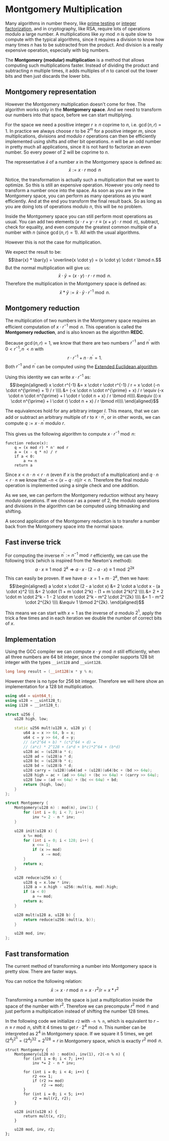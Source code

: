 <!--?title Montgomery Multiplication -->
# Montgomery Multiplication

Many algorithms in number theory, like [prime testing](./algebra/primality_tests.html) or [integer factorization](./algebra/factorization.html), and in cryptography, like RSA, require lots of operations modulo a large number.
A multiplications like $x y \bmod{n}$ is quite slow to compute with the typical algorithms, since it requires a division to know how many times $n$ has to be subtracted from the product.
And division is a really expensive operation, especially with big numbers.

The **Montgomery (modular) multiplication** is a method that allows computing such multiplications faster.
Instead of dividing the product and subtracting $n$ multiple times, it adds multiples of $n$ to cancel out the lower bits and then just discards the lower bits.

## Montgomery representation

However the Montgomery multiplication doesn't come for free.
The algorithm works only in the **Montgomery space**.
And we need to transform our numbers into that space, before we can start multiplying.

For the space we need a positive integer $r \ge n$ coprime to $n$, i.e. $\gcd(n, r) = 1$.
In practice we always choose $r$ to be $2^m$ for a positive integer $m$, since multiplications, divisions and modulo $r$ operations can then be efficiently implemented using shifts and other bit operations.
$n$ will be an odd number in pretty much all applications, since it is not hard to factorize an even number.
So every power of $2$ will be coprime to $n$.

The representative $\bar{x}$ of a number $x$ in the Montgomery space is defined as: $$\bar{x} := x \cdot r \bmod n$$

Notice, the transformation is actually such a multiplication that we want to optimize.
So this is still an expensive operation.
However you only need to transform a number once into the space.
As soon as you are in the Montgomery space, you can perform as many operations as you want efficiently.
And at the end you transform the final result back.
So as long as you are doing lots of operations modulo $n$, this will be no problem.

Inside the Montgomery space you can still perform most operations as usual.
You can add two elements ($x \cdot r + y \cdot r \equiv (x + y) \cdot r \bmod n$), subtract, check for equality, and even compute the greatest common multiple of a number with $n$ (since $\gcd(n, r) = 1$).
All with the usual algorithms.

However this is not the case for multiplication.

We expect the result to be:
$$\bar{x} * \bar{y} = \overline{x \cdot y} = (x \cdot y) \cdot r \bmod n.$$
But the normal multiplication will give us:
$$\bar{x} \cdot \bar{y} = (x \cdot y) \cdot r \cdot r \bmod n.$$
Therefore the multiplication in the Montgomery space is defined as:
$$\bar{x} * \bar{y} := \bar{x} \cdot \bar{y} \cdot r^{-1} \bmod n.$$

## Montgomery reduction

The multiplication of two numbers in the Montgomery space requires an efficient computation of $x \cdot r^{-1} \bmod n$.
This operation is called the **Montgomery reduction**, and is also known as the algorithm **REDC**.

Because $\gcd(n, r) = 1$, we know that there are two numbers $r^{-1}$ and $n^{\prime}$ with $0 < r^{-1}, n^{\prime} < n$ with
$$r \cdot r^{-1} + n \cdot n^{\prime} = 1.$$
Both $r^{-1}$ and $n^{\prime}$ can be computed using the [Extended Euclidean algorithm](./algebra/extended-euclid-algorithm.html).

Using this identity we can write $x \cdot r^{-1}$ as:
$$\begin{aligned}
x \cdot r^{-1} &= x \cdot r \cdot r^{-1} / r = x \cdot (-n \cdot n^{\prime} + 1) / r \\\\
&= (-x \cdot n \cdot n^{\prime} + x) / r \equiv (-x \cdot n \cdot n^{\prime} + l \cdot r \cdot n + x) / r \bmod n\\\\
&\equiv ((-x \cdot n^{\prime} + l \cdot r) \cdot n + x) / r \bmod n\\\\
\end{aligned}$$

The equivalences hold for any arbitrary integer $l$.
This means, that we can add or subtract an arbitrary multiple of $r$ to $x \cdot n^{\prime}$, or in other words, we can compute $q := x \cdot n^{\prime}$ modulo $r$.

This gives us the following algorithm to compute $x \cdot r^{-1} \bmod n$:

```text
function reduce(x):
    q = (x mod r) * n' mod r
    a = (x - q * n) / r
    if a < 0:
        a += n
    return a
```

Since $x < n \cdot n < r \cdot n$ (even if $x$ is the product of a multiplication) and $q \cdot n < r \cdot n$ we know that $-n < (x - q \cdot n) / r < n$.
Therefore the final modulo operation is implemented using a single check and one addition.

As we see, we can perform the Montgomery reduction without any heavy modulo operations.
If we choose $r$ as a power of $2$, the modulo operations and divisions in the algorithm can be computed using bitmasking and shifting.

A second application of the Montgomery reduction is to transfer a number back from the Montgomery space into the normal space.

## Fast inverse trick

For computing the inverse $n^{\prime} := n^{-1} \bmod r$ efficiently, we can use the following trick (which is inspired from the Newton's method):
$$a \cdot x \equiv 1 \bmod 2^k \Longrightarrow a \cdot x \cdot (2 - a \cdot x) \equiv 1 \bmod 2^{2k}$$
This can easily be proven.
If we have $a \cdot x = 1 + m \cdot 2^k$, then we have:
$$\begin{aligned}
a \cdot x \cdot (2 - a \cdot x) &= 2 \cdot a \cdot x - (a \cdot x)^2 \\\\
&= 2 \cdot (1 + m \cdot 2^k) - (1 + m \cdot 2^k)^2 \\\\
&= 2 + 2 \cdot m \cdot 2^k - 1 - 2 \cdot m \cdot 2^k - m^2 \cdot 2^{2k} \\\\
&= 1 - m^2 \cdot 2^{2k} \\\\
&\equiv 1 \bmod 2^{2k}.
\end{aligned}$$

This means we can start with $x = 1$ as the inverse of $a$ modulo $2^1$, apply the trick a few times and in each iteration we double the number of correct bits of $x$.

## Implementation

Using the GCC compiler we can compute $x \cdot y \bmod n$ still efficiently, when all three numbers are 64 bit integer, since the compiler supports 128 bit integer with the types `__int128` and `__uint128`.

```cpp
long long result = (__int128)x * y % n;
```

However there is no type for 256 bit integer.
Therefore we will here show an implementation for a 128 bit multiplication.

```cpp
using u64 = uint64_t;
using u128 = __uint128_t;
using i128 = __int128_t;

struct u256 {
    u128 high, low;

    static u256 mult(u128 x, u128 y) {
        u64 a = x >> 64, b = x;
        u64 c = y >> 64, d = y;
        // (a*2^64 + b) * (c*2^64 + d) =
        // (a*c) * 2^128 + (a*d + b*c)*2^64 + (b*d)
        u128 ac = (u128)a * c;
        u128 ad = (u128)a * d;
        u128 bc = (u128)b * c;
        u128 bd = (u128)b * d;
        u128 carry = (u128)(u64)ad + (u128)(u64)bc + (bd >> 64u);
        u128 high = ac + (ad >> 64u) + (bc >> 64u) + (carry >> 64u);
        u128 low = (ad << 64u) + (bc << 64u) + bd;
        return {high, low};
    }
};

struct Montgomery {
    Montgomery(u128 n) : mod(n), inv(1) {
        for (int i = 0; i < 7; i++)
            inv *= 2 - n * inv;
    }

    u128 init(u128 x) {
        x %= mod;
        for (int i = 0; i < 128; i++) {
            x <<= 1;
            if (x >= mod)
                x -= mod;
        }
        return x;
    }

    u128 reduce(u256 x) {
        u128 q = x.low * inv;
        i128 a = x.high - u256::mult(q, mod).high;
        if (a < 0)
            a += mod;
        return a;
    }

    u128 mult(u128 a, u128 b) {
        return reduce(u256::mult(a, b));
    }

    u128 mod, inv;
};
```

## Fast transformation

The current method of transforming a number into Montgomery space is pretty slow.
There are faster ways.

You can notice the following relation:
$$\bar{x} := x \cdot r \bmod n = x \cdot r^2 / r = x * r^2$$

Transforming a number into the space is just a multiplication inside the space of the number with $r^2$.
Therefore we can precompute $r^2 \bmod n$ and just perform a multiplication instead of shifting the number 128 times.

In the following code we initialize `r2` with `-n % n`, which is equivalent to $r - n \equiv r \bmod n$, shift it 4 times to get $r \cdot 2^4 \bmod n$.
This number can be interpreted as $2^4$ in Montgomery space.
If we square it $5$ times, we get $(2^4)^{2^5} = (2^4)^{32} = 2^{128} = r$ in Montgomery space, which is exactly $r^2 \bmod n$.

```
struct Montgomery {
    Montgomery(u128 n) : mod(n), inv(1), r2(-n % n) {
        for (int i = 0; i < 7; i++)
            inv *= 2 - n * inv;

        for (int i = 0; i < 4; i++) {
            r2 <<= 1;
            if (r2 >= mod)
                r2 -= mod;
        }
        for (int i = 0; i < 5; i++)
            r2 = mul(r2, r2);
    }

    u128 init(u128 x) {
        return mult(x, r2);
    }

    u128 mod, inv, r2;
};
```
